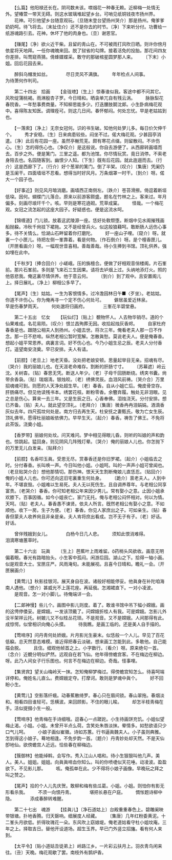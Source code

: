 <!-- { "loadSidebar": true } -->
　　【么篇】他阳禄还长在。阴司数未该。噤烟花一种春无赖。近柳梅一处情无外。望椿萱一带天无碍。则这水玻璃堆起望乡台。可哨见纸铜钱夜市扬州界。 
　　花神。可引他望乡台随意观玩。〔旦随末登台望扬州哭介〕那是扬州。俺爹爹奶奶呵。待飞将去。〔末扯住介〕还不是你去的时节。〔净〕下来听分付。功曹给一纸游魂路引去。花神。休坏了他的肉身也。〔旦〕谢恩官。 

　　【赚尾】〔净〕欲火近干柴。且留的靑山在。不可被雨打风吹日晒。则许你傍月依星将天地拜。一任你魂魄来回。脱了狱省的勾牌。接着活免的投胎。那花间四友你差排。叫莺窥燕猜。倩蜂媒蝶采。敢守的那破棺星圆梦那人来。 
　　〔下末〕小姐。回后花园去来。 

　　醉斜乌帽发如丝。　　　　尽日灵风不满旗。 
　　年年检点人间事。　　　　为待萧何作判司。 

　　第二十四出　拾画 
　　【金珑璁】〔生上〕惊春谁似我。客途中都不问其它。风吹绽蒲桃褐。雨淋殷杏子罗。今日晴和。晒衾单兀自有残云涡。 
　　脉脉梨花春院香。一年愁事费商量。不知柳思能多少。打迭腰肢鬬沈郞。小生卧病梅花观中。喜得陈友知医。调理痊可。则这几日间。春怀郁闷。何处忘忧。早是老姑姑到也。 

　　【一落索】〔净上〕无奈女冠何。识的书生破。知他何处梦儿多。每日价欠伸千个。 
　　秀才安稳。〔生〕日来病患较些。闷坐不过。偌大梅花观。少甚园亭消遣。〔净〕此后有花园一座。虽然亭榭荒芜。颇有寒花点缀。则留散闷。不许伤心。〔生〕怎的得伤心也。〔净叹介〕是这般说。你自去游便了。从西廊转画墙而去。百步之外。便是篱门。三里之遥。都为池馆。你尽情玩赏。竟日消停。不索老身陪去也。名园随客到。幽恨少人知。〔下生〕旣有后花园。就此迤逦而去。〔行介〕这是西廊下了。〔行介〕好个葱翠的篱门。倒了半架。〔叹介〕〔集唐〕凭阑仍是玉阑干。四面墙垣不忍看。想得当时好风月。万条烟罩一时干。〔到介〕呀。偌大一个园子也。 

　　【好事近】则见风月暗消磨。画墙西正南侧左。〔跌介〕苍苔滑擦。倚逗着断垣低垜。因何。蝴蝶门儿落合。原来以前游客颇盛。题名在竹林之上。客来过。年月偏多。刻画尽琅玕千个。咳。早则是寒花遶砌。荒草成窠。 
　　怪哉。一个梅花观。女冠之流怎起的这座大园子。好疑惑也。便是这流水呵。 

　　【锦缠道】门儿锁。放着这武陵源一座。恁好处敎颓堕。断烟中见水阁摧残画船抛躱。冷秋千尙挂下裙拖。又不是经曾兵火。似这般狼藉呵。敢断肠人远伤心事多。待不关情么。恰湖山石畔留着你打磨陀。 
　　好一座山子哩。〔窥介〕呀。就裏一个小匣儿。待把左侧一峯靠着。看是何物。〔作石倒介〕呀。是个檀香匣儿。〔开匣看画介〕呀。一幅观世音喜相。善哉善哉。待小生捧到书馆。顶礼供养。强如埋在此中。 

　　【千秋岁】〔捧合回介〕小嵯峨。压的旃檀合。便做了好相观音俏楼阁。片石峯前。那片石峯前。多则是飞来石三生因果。请将去垆烟上过。头纳地添灯火。照的他慈悲我。俺这裏尽情供养。他于意云何。 
　　〔到介〕到了观中。且安置阁儿上。择日展礼。〔净上〕柳相公多早了。 

　　【尾声】〔生〕姑姑。一生为客恨情多。过冷澹园林日午■〈歹坐〉。老姑姑。你道不许伤心。你为俺再寻一个定不伤心何处可。 
　　僻居虽爱近林泉。　　　　早是伤春梦雨天。 
　　何处邈将归画府。　　　　三峯花半碧堂悬。 

　　第二十五出　忆女 
　　【玩仙灯】〔贴上〕覩物怀人。人去物华销尽。道的个仙果难成。名花易陨。〔叹介〕恨兰昌殉葬无因。收拾起烛灰香烬。 
　　自家杜府春香是也。跟随公相夫人到扬州。小姐去世。将次三年。俺看老夫人那一日不作念。那一日不悲啼。纵然老相公暂时宽解。怎散眞愁。莫说老夫人。便是俺春香。想起小姐平常恩养。病裏言词。好不伤心也。今乃小姐生忌之辰。老夫人分付香灯。遥望南安浇奠。早已安排。夫人有请。 

　　【前腔】〔老旦上〕地老天昏。没处把老娘安顿。思量起举目无亲。招魂有尽。〔哭介〕我的丽娘儿也。在天涯老命难存。割断的肝肠寸寸。 
　　〔苏幕遮〕岭云沈。关树杳。〔贴〕春思无凭。断送人年少。〔老〕子母千回肠断绕。绣夹书囊。尙带余香袅。〔贴〕瑞烟淸。银烛皎。〔老〕绣佛灵辰。血泪风前祷。〔哭介合〕万里招魂魂可到。则愿的人天净处超生早。〔老〕春香。自从小姐亡后。俺皮骨空存。肝肠痛尽。但见他读残书本。绣罢花枝。断粉零香。余簪弃履。触处无非泪眼。见之总是伤心。算来一去三年。又是生辰之日。心香奉佛。泪烛浇天。分付安排。想已齐备。〔贴〕夫人。就此望空顶礼。〔老拜介〕〔集唐〕微香冉冉泪娟娟。酒滴香灰似去年。四尺孤坟何处是。南方归去再生天。杜安抚之妻甄氏。敬为亡女生辰。顶礼佛爷。愿得杜丽娘皈依佛力。早早生天。〔起介〕春香。祷吿了佛王。不免将此茶饭。浇奠小姐。 

　　【香罗带】丽娘何处坟。问天难问。梦中相见得眼儿昏。则听的叫娘的声和韵也。惊跳起。猛回身。则见阴风几阵残灯晕。〔哭介〕俺的丽娘人儿也。你怎抛下的万里无儿白发亲。〔贴拜介〕 

　　【前腔】名香叩玉眞。受恩无尽。赏春香还是你旧罗裙。〔起介〕小姐临去之时。分付春香。长叫唤一声。今日叫他小姐。小姐呵。叫的一声声小姐可曾闻也。〔老旦贴哭介合〕想他那情切。那伤神。恨天天生割断俺娘儿直恁忍。〔贴回介〕俺的小姐人儿也。你可还向这旧宅裏重生何处身。 
　　〔跪介〕禀老夫人。人到中年。不堪哀毁。小姐难以生易死。夫人无以死伤生。且自调养尊年。与老相公同享富贵。〔老哭介〕春香。你可知老相公年来因少男儿。常有娶小之意。止因小姐承欢膝下。百事因循。如今小姐丧亡。家门无托。俺与老相公闷怀相对。何以为情。天呵。〔贴〕老夫人。春香愚不谏贤。依夫人所言。旣然老相公有娶小之意。不如顺他。收下一房。生子为便。〔老〕春香。你见人家庶出之子。可如亲生。〔贴〕春香但蒙夫人收养尙且非亲是亲。夫人肯将庶出看成。岂不无子有子。〔老〕好话。好话。 

　　曾伴残娥到女儿。　　　　白杨今日几人悲。 
　　须知此恨消难得。　　　　泪滴寒塘蕙草时。 

　　第二十六出　玩眞 
　　〔生上〕芭蕉叶上雨难留。药梢头风欲收。画意无明偏着眼。春光有路暗抬头。小生客中孤闷。闲游后园。湖山之下。拾得一轴小画。似是观音大士。宝匣庄严。风雨淹旬。未能展视。且喜今日晴和。瞻礼一会。〔开匣展画介〕 

　　【黄莺儿】秋影挂银河。展天身自在波。诸般好相能停妥。他眞身在补陀咱海南人遇他。〔想介〕甚威光不上莲花座。再延俄。怎湘裙直下。一对小凌波。 
　　是观音。怎一对小脚儿。待俺端详一会。 

　　【二郞神慢】些儿个。画图中影儿则度。着了。敢谁书馆中吊下幅小嫦娥。画的这俜停倭妥。是嫦娥。一发该顶戴了。问嫦娥折桂人有我。可是嫦娥。怎影儿外没半架祥云托。树皴儿又不似桂丛花琐。不是观音。又不是嫦娥。人间那得有此。成惊愕。似曾相识向俺心头摸。 
　　待我瞧。是画工临的。还是美人自手描的。 

　　【莺啼序】问丹靑何处娇娥。片月影光生豪末。似恁般一个人儿。早见了百花低躱。总天然意态难模。谁近得把春云淡破。想来画工怎能到此。多敢他。自己能描会脱。 
　　且住。细观他帧首之上。小字数行。〔看介〕呀。原来绝句一首。〔念介〕近覩分明似俨然。远观自在若飞仙。他年得傍蟾宫客。不在梅边在柳边。呀。此乃人间女子行乐图也。何言不在梅边在柳边。奇哉。怪事哩。 

　　【集贤宾】望关山梅岭天一抹。怎知俺柳梦梅过。得傍蟾宫知怎么。待喜呵端详停和。俺姓名儿直么。费嫦娥定夺。打摩诃。敢则是梦魂中眞个。 
　　好不回盼小生。 

　　【黄莺儿】空影落纤蛾。动春蕉散绮罗。春心只在眉间锁。春山翠拖。春烟淡和。相看四目谁轻可。恁横波。来回顾影。不住的眼儿睃。 
　　却怎半枝靑梅在手。活似提掇小生一般。 

　　【莺啼序】他靑梅在手诗细哦。逗春心一点蹉跎。小生待画饼充饥。小姐似望梅止渴。小姐。小姐。未曾开半点么荷。含笑处朱唇淡抹。晕情多。如愁欲语只少口气儿呵。 
　　小娘子画似崔徽。诗如苏蕙。行书逼眞魏夫人。小子虽则典雅。怎到得这小娘子。蓦地相逢。不免步韵一首。〔题介〕丹靑妙处却天然。不是天仙卽地仙。欲傍蟾宫人近远。恰些春在柳梅边。 

　　【簇御林】他能绰斡。会写作。秀入江山人唱和。待小生狠狠叫他几声。美人。美人。姐姐。姐姐。向眞眞啼血你知么。叫的你喷啑似天花唾。动凌波。盈盈欲下。不见影儿那。 
　　咳。俺孤单在此。少不得将小娘子画像。早晚玩之拜之叫之赞之。 

　　【尾声】拾的个人儿先庆贺。敢柳和梅有些瓜葛。小姐。小姐。则怕你有影无形看杀我。 
　　不须一向恨丹靑。　　　　堪把长悬在户庭。 
　　惆怅题诗柳中隐。　　　　添成春醉转难醒。 

　　第二十七出　魂游 
　　【挂眞儿】〔净石道姑上〕台殿重重春色上。碧雕阑映带银塘。扑地香腾。归天磬响。细展度人经藏。 
　　〔集唐〕几年红粉委黄泥。十二峯头月欲低。折得玫瑰花一朵。东风吹上窈娘堤。俺老道姑看守杜小姐坟庵。三年之上。择取吉日。替他开设道场。超生玉界。早已门外竖立招旛。看有何人来到。 

　　【太平令】〔贴小道姑丑徒弟上〕岭路江乡。一片彩云扶月上。羽衣靑鸟闲来往。〔丑〕天晚。梅花观歇了罢。南枝外有鹊炉香。 
